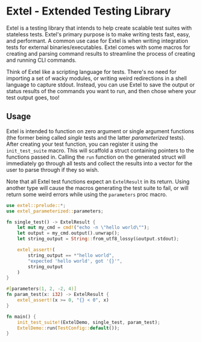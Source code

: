 # Extel - Extended Testing Library
Extel is a testing library that intends to help create scalable test suites with stateless
tests. Extel's primary purpose is to make writing tests fast, easy, and performant. A common
use case for Extel is when writing integration tests for external binaries/executables. Extel
comes with some macros for creating and parsing command results to streamline the process of
creating and running CLI commands.

Think of Extel like a scripting language for tests. There's no need for importing a set of
wacky modules, or writing weird redirections in a shell language to capture stdout. Instead,
you can use Extel to save the output or status results of the commands you want to run, and
then chose where your test output goes, too!

## Usage
Extel is intended to function on zero argument or single argument functions (the former being
called *single* tests and the latter *parameterized* tests). After creating your test function,
you can register it using the `init_test_suite` macro. This will scaffold a struct containing
pointers to the functions passed in. Calling the `run` function on the generated struct will
immediately go through all tests and collect the results into a vector for the user to parse
through if they so wish.

Note that all Extel test functions expect an `ExtelResult` in its return. Using another type
will cause the macros generating the test suite to fail, or will return some weird errors while
using the `parameters` proc macro.

```rust
use extel::prelude::*;
use extel_parameterized::parameters;

fn single_test() -> ExtelResult {
    let mut my_cmd = cmd!("echo -n \"hello world\"");
    let output = my_cmd.output().unwrap();
    let string_output = String::from_utf8_lossy(&output.stdout);

    extel_assert!(
        string_output == *"hello world",
        "expected 'hello world', got '{}'",
        string_output
    )
}

#[parameters(1, 2, -2, 4)]
fn param_test(x: i32) -> ExtelResult {
    extel_assert!(x >= 0, "{} < 0", x)
}

fn main() {
    init_test_suite!(ExtelDemo, single_test, param_test);
    ExtelDemo::run(TestConfig::default());
}
